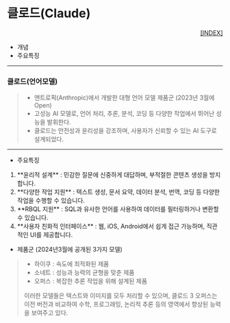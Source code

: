 # 클로드(Claude)

<p style="text-align: right"> 
    <a href="./README.md">[INDEX]</a>
</p>

- 개념
- 주요특징

---
### 클로드(언어모델)
> - 앤트로픽(Anthropic)에서 개발한 대형 언어 모델 제품군 (2023년 3월에 Open)
> - 고성능 AI 모델로, 언어 처리, 추론, 분석, 코딩 등 다양한 작업에서 뛰어난 성능을 발휘한다.
> - 클로드는 안전성과 윤리성을 강조하며, 사용자가 신뢰할 수 있는 AI 도구로 설계되었다. 

---
- 주요특징
<ol>
    <li> **윤리적 설계** : 민감한 질문에 신중하게 대답하며, 부적절한 콘텐츠 생성을 방지합니다.
    <li> **다양한 작업 지원** : 텍스트 생성, 문서 요약, 데이터 분석, 번역, 코딩 등 다양한 작업을 수행할 수 있습니다.
    <li> **RBQL 지원** : SQL과 유사한 언어를 사용하여 데이터를 필터링하거나 변환할 수 있습니다.
    <li> **사용자 친화적 인터페이스** : 웹, iOS, Android에서 쉽게 접근 가능하며, 직관적인 UI를 제공합니다.
</ol>

- 제품군 (2024년3월에 공개된 3가지 모델)
> - 하이쿠 : 속도에 최적화된 제품
> - 소네트 : 성능과 능력의 균형을 맞춘 제품
> - 오퍼스 : 복잡한 추론 작업을 위해 설계된 제품
> 
> 이러한 모델들은 텍스트와 이미지를 모두 처리할 수 있으며, 클로드 3 오퍼스는 이전 버전과 비교하여 수학, 프로그래밍, 논리적 추론 등의 영역에서 향상된 능력을 보여주고 있다.

